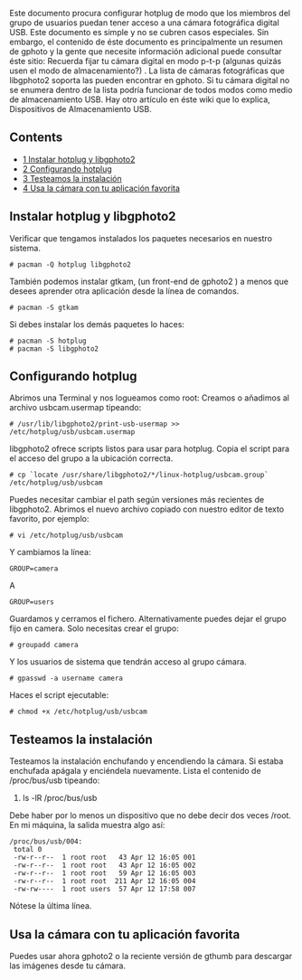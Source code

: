 Este documento procura configurar hotplug de modo que los miembros del grupo de usuarios puedan tener acceso a una cámara fotográfica digital USB. Este documento es simple y no se cubren casos especiales. Sin embargo, el contenido de éste documento es principalmente un resumen de gphoto y la gente que necesite información adicional puede consultar éste sitio: Recuerda fijar tu cámara digital en modo p-t-p (algunas quizás usen el modo de almacenamiento?) . La lista de cámaras fotográficas que libgphoto2 soporta las pueden encontrar en gphoto. Si tu cámara digital no se enumera dentro de la lista podría funcionar de todos modos como medio de almacenamiento USB. Hay otro artículo en éste wiki que lo explica, Dispositivos de Almacenamiento USB.

## Contents

*   [1 Instalar hotplug y libgphoto2](#Instalar_hotplug_y_libgphoto2)
*   [2 Configurando hotplug](#Configurando_hotplug)
*   [3 Testeamos la instalación](#Testeamos_la_instalaci.C3.B3n)
*   [4 Usa la cámara con tu aplicación favorita](#Usa_la_c.C3.A1mara_con_tu_aplicaci.C3.B3n_favorita)

## Instalar hotplug y libgphoto2

Verificar que tengamos instalados los paquetes necesarios en nuestro sistema.

```
# pacman -Q hotplug libgphoto2

```

También podemos instalar gtkam, (un front-end de gphoto2 ) a menos que desees aprender otra aplicación desde la línea de comandos.

```
# pacman -S gtkam

```

Si debes instalar los demás paquetes lo haces:

```
# pacman -S hotplug
# pacman -S libgphoto2

```

## Configurando hotplug

Abrimos una Terminal y nos logueamos como root: Creamos o añadimos al archivo usbcam.usermap tipeando:

```
# /usr/lib/libgphoto2/print-usb-usermap >> /etc/hotplug/usb/usbcam.usermap

```

libgphoto2 ofrece scripts listos para usar para hotplug. Copia el script para el acceso del grupo a la ubicación correcta.

```
# cp `locate /usr/share/libgphoto2/*/linux-hotplug/usbcam.group` /etc/hotplug/usb/usbcam

```

Puedes necesitar cambiar el path según versiones más recientes de libgphoto2\. Abrimos el nuevo archivo copiado con nuestro editor de texto favorito, por ejemplo:

```
# vi /etc/hotplug/usb/usbcam

```

Y cambiamos la línea:

```
GROUP=camera

```

A

```
GROUP=users

```

Guardamos y cerramos el fichero. Alternativamente puedes dejar el grupo fijo en camera. Solo necesitas crear el grupo:

```
# groupadd camera

```

Y los usuarios de sistema que tendrán acceso al grupo cámara.

```
# gpasswd -a username camera

```

Haces el script ejecutable:

```
# chmod +x /etc/hotplug/usb/usbcam

```

## Testeamos la instalación

Testeamos la instalación enchufando y encendiendo la cámara. Si estaba enchufada apágala y enciéndela nuevamente. Lista el contenido de /proc/bus/usb tipeando:

1.  ls -lR /proc/bus/usb

Debe haber por lo menos un dispositivo que no debe decir dos veces /root. En mi máquina, la salida muestra algo así:

```
/proc/bus/usb/004:
 total 0
 -rw-r--r--  1 root root   43 Apr 12 16:05 001
 -rw-r--r--  1 root root   43 Apr 12 16:05 002
 -rw-r--r--  1 root root   59 Apr 12 16:05 003
 -rw-r--r--  1 root root  211 Apr 12 16:05 004
 -rw-rw----  1 root users  57 Apr 12 17:58 007

```

Nótese la última línea.

## Usa la cámara con tu aplicación favorita

Puedes usar ahora gphoto2 o la reciente versión de gthumb para descargar las imágenes desde tu cámara.